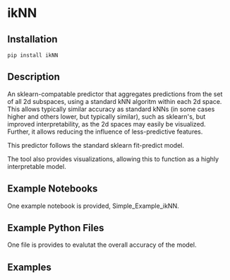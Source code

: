 # ikNN

## Installation

`
pip install ikNN
`

## Description
An sklearn-compatable predictor that aggregates predictions from the set of all 2d subspaces, using a standard 
kNN algoritm within each 2d space. This allows typically similar accuracy as standard kNNs (in some cases higher and others lower, but typically similar), such as 
sklearn's, but improved interpretability, as the 2d spaces may easily be visualized. Further, it allows reducing the influence of less-predictive features. 

This predictor follows the standard sklearn fit-predict model. 

The tool also provides visualizations, allowing this to function as a highly interpretable model. 

## Example Notebooks
One example notebook is provided, Simple_Example_ikNN. 

## Example Python Files
One file is provides to evalutat the overall accuracy of the model. 

## Examples





